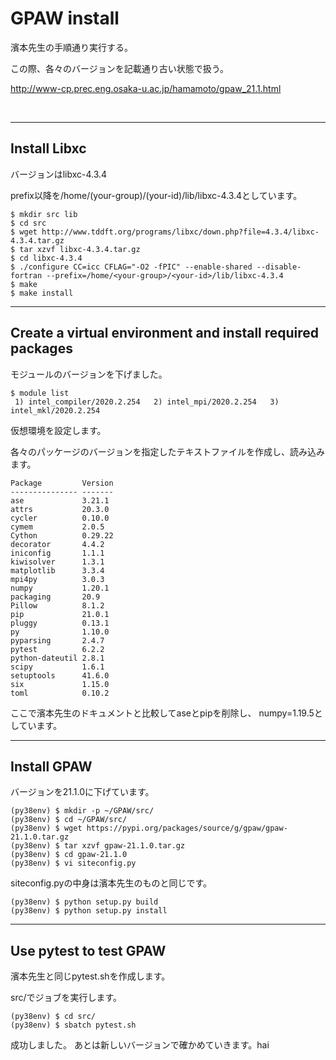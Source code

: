 # GPAW install
濱本先生の手順通り実行する。

この際、各々のバージョンを記載通り古い状態で扱う。

http://www-cp.prec.eng.osaka-u.ac.jp/hamamoto/gpaw_21.1.html

<br />

---
## Install Libxc
バージョンはlibxc-4.3.4

prefix以降を/home/(your-group)/(your-id)/lib/libxc-4.3.4としています。

```
$ mkdir src lib
$ cd src
$ wget http://www.tddft.org/programs/libxc/down.php?file=4.3.4/libxc-4.3.4.tar.gz
$ tar xzvf libxc-4.3.4.tar.gz
$ cd libxc-4.3.4
$ ./configure CC=icc CFLAG="-O2 -fPIC" --enable-shared --disable-fortran --prefix=/home/<your-group>/<your-id>/lib/libxc-4.3.4
$ make
$ make install
```
---
## Create a virtual environment and install required packages
モジュールのバージョンを下げました。

```
$ module list
 1) intel_compiler/2020.2.254   2) intel_mpi/2020.2.254   3) intel_mkl/2020.2.254
 ```

 仮想環境を設定します。

 各々のパッケージのバージョンを指定したテキストファイルを作成し、読み込みます。

 ```
 Package         Version
--------------- -------
ase             3.21.1
attrs           20.3.0
cycler          0.10.0
cymem           2.0.5
Cython          0.29.22
decorator       4.4.2
iniconfig       1.1.1
kiwisolver      1.3.1
matplotlib      3.3.4
mpi4py          3.0.3
numpy           1.20.1
packaging       20.9
Pillow          8.1.2
pip             21.0.1
pluggy          0.13.1
py              1.10.0
pyparsing       2.4.7
pytest          6.2.2
python-dateutil 2.8.1
scipy           1.6.1
setuptools      41.6.0
six             1.15.0
toml            0.10.2
```

ここで濱本先生のドキュメントと比較してaseとpipを削除し、
numpy=1.19.5としています。

---

## Install GPAW
バージョンを21.1.0に下げています。

```
(py38env) $ mkdir -p ~/GPAW/src/
(py38env) $ cd ~/GPAW/src/
(py38env) $ wget https://pypi.org/packages/source/g/gpaw/gpaw-21.1.0.tar.gz
(py38env) $ tar xzvf gpaw-21.1.0.tar.gz
(py38env) $ cd gpaw-21.1.0
(py38env) $ vi siteconfig.py
```

siteconfig.pyの中身は濱本先生のものと同じです。

```
(py38env) $ python setup.py build
(py38env) $ python setup.py install
```

---

## Use pytest to test GPAW
濱本先生と同じpytest.shを作成します。

src/でジョブを実行します。

```
(py38env) $ cd src/
(py38env) $ sbatch pytest.sh
```

成功しました。
あとは新しいバージョンで確かめていきます。hai
